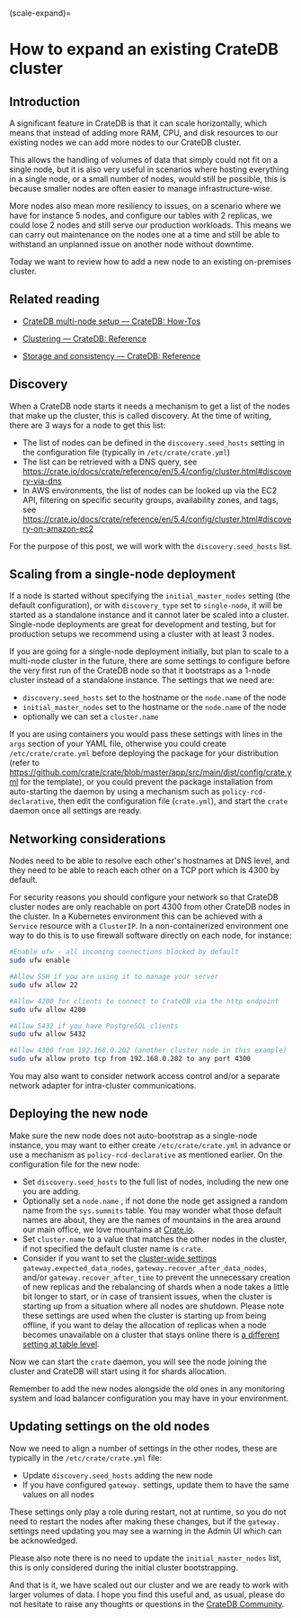 (scale-expand)=

# How to expand an existing CrateDB cluster


## Introduction

A significant feature in CrateDB is that it can scale horizontally, which means that instead of adding more RAM, CPU, and disk resources to our existing nodes we can add more nodes to our CrateDB cluster.

This allows the handling of volumes of data that simply could not fit on a single node, but it is also very useful in scenarios where hosting everything in a single node, or a small number of nodes, would still be possible, this is because smaller nodes are often easier to manage infrastructure-wise.

More nodes also mean more resiliency to issues, on a scenario where we have for instance 5 nodes, and configure our tables with 2 replicas, we could lose 2 nodes and still serve our production workloads. This means we can carry out maintenance on the nodes one at a time and still be able to withstand an unplanned issue on another node without downtime.

Today we want to review how to add a new node to an existing on-premises cluster.

## Related reading

- [CrateDB multi-node setup — CrateDB: How-Tos](https://crate.io/docs/crate/howtos/en/latest/clustering/multi-node-setup.html)

- [Clustering — CrateDB: Reference](https://crate.io/docs/crate/reference/en/latest/concepts/clustering.html)

- [Storage and consistency — CrateDB: Reference](https://crate.io/docs/crate/reference/en/latest/concepts/storage-consistency.html)

## Discovery

When a CrateDB node starts it needs a mechanism to get a list of the nodes that make up the cluster, this is called discovery.
At the time of writing, there are 3 ways for a node to get this list:

* The list of nodes can be defined in the `discovery.seed_hosts` setting in the configuration file (typically in `/etc/crate/crate.yml`)
* The list can be retrieved with a DNS query, see https://crate.io/docs/crate/reference/en/5.4/config/cluster.html#discovery-via-dns
* In AWS environments, the list of nodes can be looked up via the EC2 API, filtering on specific security groups, availability zones, and tags, see https://crate.io/docs/crate/reference/en/5.4/config/cluster.html#discovery-on-amazon-ec2

For the purpose of this post, we will work with the `discovery.seed_hosts` list.

## Scaling from a single-node deployment

If a node is started without specifying the `initial_master_nodes` setting (the default configuration), or with `discovery_type` set to `single-node`, it will be started as a standalone instance and it cannot later be scaled into a cluster. Single-node deployments are great for development and testing, but for production setups we recommend using a cluster with at least 3 nodes.

If you are going for a single-node deployment initially, but plan to scale to a multi-node cluster in the future, there are some settings to configure before the very first run of the CrateDB node so that it bootstraps as a 1-node cluster instead of a standalone instance.
The settings that we need are:

* `discovery.seed_hosts` set to the hostname or the `node.name` of the node
* `initial_master_nodes` set to the hostname or the `node.name` of the node
* optionally we can set a `cluster.name`

If you are using containers you would pass these settings with lines in the `args` section of your YAML file, otherwise you could create `/etc/crate/crate.yml` before deploying the package for your distribution (refer to https://github.com/crate/crate/blob/master/app/src/main/dist/config/crate.yml for the template), or you could prevent the package installation from auto-starting the daemon by using a mechanism such as `policy-rcd-declarative`, then edit the configuration file (`crate.yml`), and start the `crate` daemon once all settings are ready.

## Networking considerations

Nodes need to be able to resolve each other's hostnames at DNS level, and they need to be able to reach each other on a TCP port which is 4300 by default.

For security reasons you should configure your network so that CrateDB cluster nodes are only reachable on port 4300 from other CrateDB nodes in the cluster.
In a Kubernetes environment this can be achieved with a `Service` resource with a `ClusterIP`.
In a non-containerized environment one way to do this is to use firewall software directly on each node, for instance:

```bash
#Enable ufw - all incoming connections blocked by default
sudo ufw enable

#Allow SSH if you are using it to manage your server
sudo ufw allow 22

#Allow 4200 for clients to connect to CrateDB via the http endpoint
sudo ufw allow 4200

#Allow 5432 if you have PostgreSQL clients
sudo ufw allow 5432

#Allow 4300 from 192.168.0.202 (another cluster node in this example)
sudo ufw allow proto tcp from 192.168.0.202 to any port 4300
```

You may also want to consider network access control and/or a separate network adapter for intra-cluster communications.

## Deploying the new node

Make sure the new node does not auto-bootstrap as a single-node instance, you may want to either create `/etc/crate/crate.yml` in advance or use a mechanism as `policy-rcd-declarative` as mentioned earlier.
On the configuration file for the new node:

* Set `discovery.seed_hosts` to the full list of nodes, including the new one you are adding.
* Optionally set a `node.name` , if not done the node get assigned a random name from the `sys.summits` table. You may wonder what those default names are about, they are the names of mountains in the area around our main office, we love mountains at [Crate.io](http://crate.io/).
* Set `cluster.name` to a value that matches the other nodes in the cluster, if not specified the default cluster name is `crate`.
* Consider if you want to set the [cluster-wide settings](https://crate.io/docs/crate/reference/en/latest/config/cluster.html#metadata-gateway) `gateway.expected_data_nodes`, `gateway.recover_after_data_nodes`, and/or `gateway.recover_after_time` to prevent the unnecessary creation of new replicas and the rebalancing of shards when a node takes a little bit longer to start, or in case of transient issues, when the cluster is starting up from a situation where all nodes are shutdown. Please note these settings are used when the cluster is starting up from being offline, if you want to delay the allocation of replicas when a node becomes unavailable on a cluster that stays online there is [a different setting at table level](https://crate.io/docs/crate/reference/en/5.4/sql/statements/create-table.html#unassigned-node-left-delayed-timeout).

Now we can start the `crate` daemon, you will see the node joining the cluster and CrateDB will start using it for shards allocation.

Remember to add the new nodes alongside the old ones in any monitoring system and load balancer configuration you may have in your environment.

## Updating settings on the old nodes

Now we need to align a number of settings in the other nodes, these are typically in the `/etc/crate/crate.yml` file:

* Update `discovery.seed_hosts` adding the new node
* If you have configured `gateway.` settings, update them to have the same values on all nodes

These settings only play a role during restart, not at runtime, so you do not need to restart the nodes after making these changes, but if the `gateway.` settings need updating you may see a warning in the Admin UI which can be acknowledged.

Please also note there is no need to update the `initial_master_nodes` list, this is only considered during the initial cluster bootstrapping.

And that is it, we have scaled out our cluster and we are ready to work with larger volumes of data. I hope you find this useful and, as usual, please do not hesitate to raise any thoughts or questions in the [CrateDB Community](https://community.cratedb.com/).
